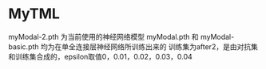 # MyTML
myModal-2.pth 为当前使用的神经网络模型
myModal.pth 和 myModal-basic.pth 均为在单全连接层神经网络所训练出来的
训练集为after2，是由对抗集和训练集合成的，epsilon取值0，0.01，0.02，0.03，0.04

